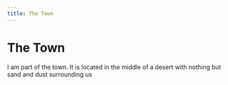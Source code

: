 ```yaml
---
title: The Town
---
```

# The Town

I am part of the town. It is located in the middle of a desert with nothing but sand and dust surrounding us





